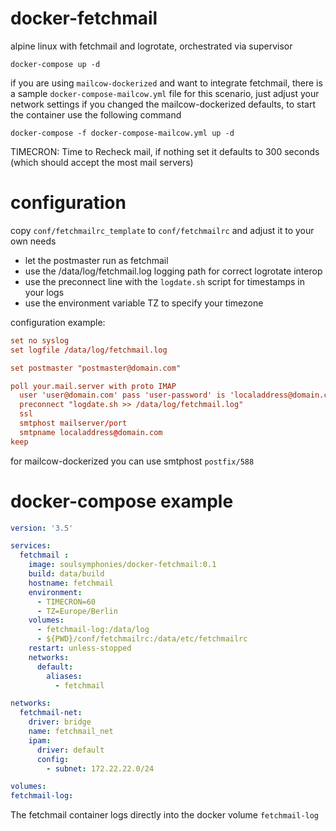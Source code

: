 # docker-fetchmail
alpine linux with fetchmail and logrotate, orchestrated via supervisor

```
docker-compose up -d
```
if you are using `mailcow-dockerized` and want to integrate fetchmail, there is a sample `docker-compose-mailcow.yml` file for this scenario, just adjust your network settings if you changed the mailcow-dockerized defaults, to start the container use the following command
```
docker-compose -f docker-compose-mailcow.yml up -d
```
TIMECRON: Time to Recheck mail, if nothing set it defaults to 300 seconds (which should accept the most mail servers)

# configuration
copy `conf/fetchmailrc_template` to `conf/fetchmailrc` and adjust it to your own needs
 - let the postmaster run as fetchmail
 - use the /data/log/fetchmail.log logging path for correct logrotate interop
 - use the preconnect line with the `logdate.sh` script for timestamps in your logs
 - use the environment variable TZ to specify your timezone

 configuration example:

```conf
set no syslog
set logfile /data/log/fetchmail.log

set postmaster "postmaster@domain.com"

poll your.mail.server with proto IMAP
  user 'user@domain.com' pass 'user-password' is 'localaddress@domain.com'
  preconnect "logdate.sh >> /data/log/fetchmail.log"
  ssl
  smtphost mailserver/port
  smtpname localaddress@domain.com
keep
```
for mailcow-dockerized you can use smtphost `postfix/588`

# docker-compose example

```yml
version: '3.5'

services:
  fetchmail :
    image: soulsymphonies/docker-fetchmail:0.1
    build: data/build
    hostname: fetchmail
    environment:
      - TIMECRON=60
      - TZ=Europe/Berlin
    volumes:
      - fetchmail-log:/data/log
      - ${PWD}/conf/fetchmailrc:/data/etc/fetchmailrc
    restart: unless-stopped
    networks:
      default:
        aliases:
          - fetchmail 

networks:
  fetchmail-net:
    driver: bridge
    name: fetchmail_net
    ipam:
      driver: default
      config:
        - subnet: 172.22.22.0/24

volumes:
fetchmail-log:
```
The fetchmail container logs directly into the docker volume `fetchmail-log`
